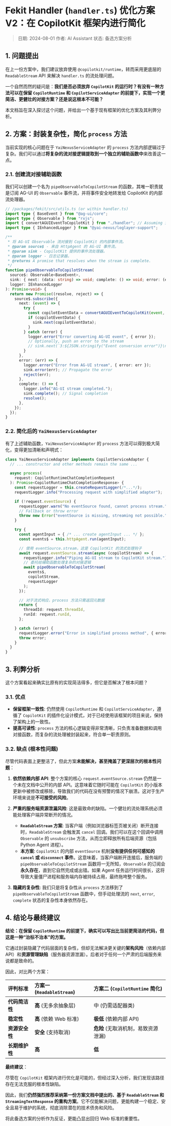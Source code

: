 # Fekit Handler (`handler.ts`) 优化方案 V2：在 CopilotKit 框架内进行简化

> 日期: 2024-08-01
> 作者: AI Assistant
> 状态: 备选方案分析

## 1. 问题提出

在上一份方案中，我们建议放弃使用 `@copilotkit/runtime`，转而采用更底层的 `ReadableStream` API 来解决 `handler.ts` 的流处理问题。

一个自然而然的疑问是：**我们是否必须放弃 `CopilotKit` 的运行时？有没有一种方法可以在保留 `CopilotRuntime` 和 `CopilotServiceAdapter` 的前提下，实现一个更简洁、更健壮的对接方案？还是说这根本不可能？**

本文档旨在深入探讨这个问题，并给出一个基于现有框架的优化方案及其利弊分析。

## 2. 方案：封装复杂性，简化 `process` 方法

当前实现的核心问题在于 `YaiNexusServiceAdapter` 的 `process` 方法内部逻辑过于复杂。我们可以通过**将复杂的流对接逻辑提取到一个独立的辅助函数中**来改善这一点。

### 2.1. 创建流对接辅助函数

我们可以创建一个名为 `pipeObservableToCopilotStream` 的函数，其唯一职责就是订阅 AG-UI 的 `Observable` 事件流，并将事件安全地转发给 CopilotKit 的内部流处理器。

```typescript
// /packages/fekit/src/utils.ts (or within handler.ts)
import type { BaseEvent } from "@ag-ui/core";
import type { Observable } from "rxjs";
import { convertAGUIEventToCopilotKit } from "./handler"; // Assuming it's exported
import type { IEnhancedLogger } from "@yai-nexus/loglayer-support";

/**
 * 将 AG-UI Observable 流对接到 CopilotKit 的内部事件流。
 * @param source$ - 来自 HttpAgent 的 AG-UI 事件流。
 * @param sink - CopilotKit 提供的事件流处理器。
 * @param logger - 日志记录器。
 * @returns A promise that resolves when the stream is complete.
 */
function pipeObservableToCopilotStream(
  source$: Observable<BaseEvent>,
  sink: { next: (data: string) => void; complete: () => void; error: (err: any) => void },
  logger: IEnhancedLogger
): Promise<void> {
  return new Promise((resolve, reject) => {
    source$.subscribe({
      next: (event) => {
        try {
          const copilotEventData = convertAGUIEventToCopilotKit(event, logger);
          if (copilotEventData) {
            sink.next(copilotEventData);
          }
        } catch (error) {
          logger.error("Error converting AG-UI event", { error });
          // Optionally, push an error to the stream
          // sink.next(`3:${JSON.stringify("Event conversion error")}\n`);
        }
      },
      error: (err) => {
        logger.error("Error from AG-UI stream", { error: err });
        sink.error(err); // Propagate the error
        reject(err);
      },
      complete: () => {
        logger.info("AG-UI stream completed.");
        sink.complete(); // Signal completion
        resolve();
      },
    });
  });
}
```

### 2.2. 简化后的 `YaiNexusServiceAdapter`

有了上述辅助函数，`YaiNexusServiceAdapter` 的 `process` 方法可以得到极大简化，变得更加清晰和声明式：

```typescript
class YaiNexusServiceAdapter implements CopilotServiceAdapter {
  // ... constructor and other methods remain the same ...

  async process(
    request: CopilotRuntimeChatCompletionRequest
  ): Promise<CopilotRuntimeChatCompletionResponse> {
    const requestLogger = this.createRequestLogger(/*...*/);
    requestLogger.info("Processing request with simplified adapter");

    if (!request.eventSource) {
      requestLogger.warn("No eventSource found, cannot process stream.");
      // Fallback or throw error
      throw new Error("eventSource is missing, streaming not possible.");
    }

    try {
      const agentInput = { /* ... create agentInput ... */ };
      const events$ = this.httpAgent.run(agentInput);

      // 使用 eventSource.stream，这是 CopilotKit 的流式处理钩子
      await request.eventSource.stream(async (copilotStream) => {
        requestLogger.info("Piping AG-UI stream to CopilotKit stream.");
        // 委托给辅助函数处理复杂的对接逻辑
        await pipeObservableToCopilotStream(
          events$,
          copilotStream,
          requestLogger
        );
      });

      // 对于流式响应，process 方法只需返回元数据
      return {
        threadId: request.threadId,
        runId: request.runId,
      };

    } catch (error) {
      requestLogger.error("Error in simplified process method", { error });
      throw error;
    }
  }
}
```

## 3. 利弊分析

这个方案看起来确实比原有的实现简洁得多，但它是否解决了根本问题？

### 3.1. 优点

-   **保留框架一致性**: 仍然使用 `CopilotRuntime` 和 `CopilotServiceAdapter`，遵循了 `CopilotKit` 的插件化设计模式，对于已经使用该框架的项目来说，保持了架构上的一致性。
-   **提高可读性**: `process` 方法的核心逻辑变得非常清晰，只负责准备数据和调用对接函数，而复杂的流处理被封装起来，符合单一职责原则。

### 3.2. 缺点 (根本性问题)

尽管代码表面上更整洁了，但此方案**未能解决，甚至掩盖了更深层次的根本性问题**：

1.  **依然依赖内部 API**: 整个方案的核心 `request.eventSource.stream` 仍然是一个未在文档中公开的内部 API。这意味着它随时可能在 `CopilotKit` 的小版本更新中被修改或移除，导致我们的代码在没有预警的情况下崩溃。这对于生产环境来说是**不可接受的风险**。

2.  **严重的服务端资源泄漏风险**: 这是最致命的缺陷。一个健壮的流处理系统必须能处理客户端异常断开的情况。
    -   **`ReadableStream` 方案**: 当客户端（例如浏览器标签页被关闭）断开连接时，`ReadableStream` 会触发其 `cancel` 回调。我们可以在这个回调中调用 `Observable` 的 `unsubscribe` 方法，从而立即释放所有后端资源（包括 Python Agent 进程）。
    -   **本方案**: `CopilotKit` 的内部 `eventSource` 机制**没有提供任何可感知的 `cancel` 或 `disconnect` 事件**。这意味着，当客户端断开连接后，服务端的 `pipeObservableToCopilotStream` 函数将一无所知，`Observable` 的订阅会**永久存在**，直到它自然完成或出错。如果 Agent 任务运行时间很长，这将导致大量僵尸进程和服务端内存被持续占用，最终拖垮整个服务。

3.  **隐藏的复杂性**: 我们只是将复杂性从 `process` 方法移到了 `pipeObservableToCopilotStream` 函数中，但手动处理流的 `next`, `error`, `complete` 状态的复杂性本身依然存在。

## 4. 结论与最终建议

**结论：在保留 `CopilotRuntime` 的前提下，确实可以写出比当前更简洁的代码，但这是一种“治标不治本”的方案。**

它通过封装隐藏了代码层面的复杂性，但却无法解决更关键的**架构风险**（依赖内部 API）和**资源管理缺陷**（服务器资源泄漏）。后者对于任何一个严肃的后端服务来说都是致命的。

因此，对比两个方案：

| 评判标准 | 方案一 (`ReadableStream`) | 方案二 (`CopilotRuntime` 简化) |
| :--- | :--- | :--- |
| **代码简洁性** | **高** (无多余抽象层) | 中 (仍需适配器类) |
| **稳定性** | **高** (依赖 Web 标准) | **极低** (依赖内部 API) |
| **资源安全性** | **安全** (支持取消) | **危险** (无取消机制，易致资源泄漏) |
| **长期维护性**| **高** | **低** |

**最终建议**：

尽管在 `CopilotKit` 框架内进行优化是可能的，但经过深入分析，我们发现该路径存在无法克服的根本性缺陷。

因此，我们**仍然强烈推荐采纳第一份方案文档中提出的、基于 `ReadableStream` 和 `StreamingTextResponse` 的重构方案**。它不仅能解决问题，更能构建一个稳定、安全且易于维护的系统，彻底消除潜在的技术债务和风险。

将此备选方案的分析作为反证，更能凸显出回归 Web 标准的重要性。 